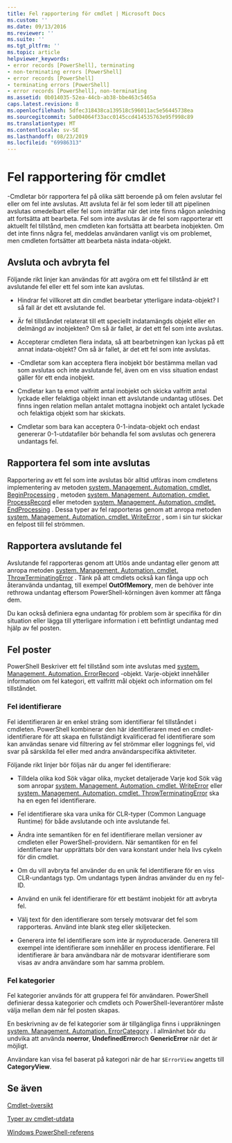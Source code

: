 ```yaml
---
title: Fel rapportering för cmdlet | Microsoft Docs
ms.custom: ''
ms.date: 09/13/2016
ms.reviewer: ''
ms.suite: ''
ms.tgt_pltfrm: ''
ms.topic: article
helpviewer_keywords:
- error records [PowerShell], terminating
- non-terminating errors [PowerShell]
- error records [PowerShell]
- terminating errors [PowerShell]
- error records [PowerShell], non-terminating
ms.assetid: 0b014035-52ea-44cb-ab38-bbe463c5465a
caps.latest.revision: 8
ms.openlocfilehash: 5dfec318438ca139518c596011ac5e56445738ea
ms.sourcegitcommit: 5a004064f33acc0145ccd414535763e95f998c89
ms.translationtype: MT
ms.contentlocale: sv-SE
ms.lasthandoff: 08/23/2019
ms.locfileid: "69986313"
---
```

# <a name="cmdlet-error-reporting"></a>Fel rapportering för cmdlet

-Cmdletar bör rapportera fel på olika sätt beroende på om felen avslutar fel eller om fel inte avslutas. Att avsluta fel är fel som leder till att pipelinen avslutas omedelbart eller fel som inträffar när det inte finns någon anledning att fortsätta att bearbeta. Fel som inte avslutas är de fel som rapporterar ett aktuellt fel tillstånd, men cmdleten kan fortsätta att bearbeta inobjekten. Om det inte finns några fel, meddelas användaren vanligt vis om problemet, men cmdleten fortsätter att bearbeta nästa indata-objekt.

## <a name="terminating-and-nonterminating-errors"></a>Avsluta och avbryta fel

Följande rikt linjer kan användas för att avgöra om ett fel tillstånd är ett avslutande fel eller ett fel som inte kan avslutas.

- Hindrar fel villkoret att din cmdlet bearbetar ytterligare indata-objekt? I så fall är det ett avslutande fel.

- Är fel tillståndet relaterat till ett speciellt indatamängds objekt eller en delmängd av inobjekten? Om så är fallet, är det ett fel som inte avslutas.

- Accepterar cmdleten flera indata, så att bearbetningen kan lyckas på ett annat indata-objekt? Om så är fallet, är det ett fel som inte avslutas.

- -Cmdletar som kan acceptera flera inobjekt bör bestämma mellan vad som avslutas och inte avslutande fel, även om en viss situation endast gäller för ett enda inobjekt.

- Cmdletar kan ta emot valfritt antal inobjekt och skicka valfritt antal lyckade eller felaktiga objekt innan ett avslutande undantag utlöses. Det finns ingen relation mellan antalet mottagna inobjekt och antalet lyckade och felaktiga objekt som har skickats.

- Cmdletar som bara kan acceptera 0-1-indata-objekt och endast genererar 0-1-utdatafiler bör behandla fel som avslutas och generera undantags fel.

## <a name="reporting-nonterminating-errors"></a>Rapportera fel som inte avslutas

Rapportering av ett fel som inte avslutas bör alltid utföras inom cmdletens implementering av metoden [system. Management. Automation. cmdlet. BeginProcessing](/dotnet/api/System.Management.Automation.Cmdlet.BeginProcessing) , metoden [system. Management. Automation. cmdlet. ProcessRecord](/dotnet/api/System.Management.Automation.Cmdlet.ProcessRecord) eller metoden [system. Management. Automation. cmdlet. EndProcessing](/dotnet/api/System.Management.Automation.Cmdlet.EndProcessing) . Dessa typer av fel rapporteras genom att anropa metoden [system. Management. Automation. cmdlet. WriteError](/dotnet/api/System.Management.Automation.Cmdlet.WriteError) , som i sin tur skickar en felpost till fel strömmen.

## <a name="reporting-terminating-errors"></a>Rapportera avslutande fel

Avslutande fel rapporteras genom att Utlös ande undantag eller genom att anropa metoden [system. Management. Automation. cmdlet. ThrowTerminatingError](/dotnet/api/System.Management.Automation.Cmdlet.ThrowTerminatingError) . Tänk på att cmdlets också kan fånga upp och återanvända undantag, till exempel **OutOfMemory**, men de behöver inte rethrowa undantag eftersom PowerShell-körningen även kommer att fånga dem.

Du kan också definiera egna undantag för problem som är specifika för din situation eller lägga till ytterligare information i ett befintligt undantag med hjälp av fel posten.

## <a name="error-records"></a>Fel poster

PowerShell Beskriver ett fel tillstånd som inte avslutas med [system. Management. Automation. ErrorRecord](/dotnet/api/System.Management.Automation.ErrorRecord) -objekt. Varje-objekt innehåller information om fel kategori, ett valfritt mål objekt och information om fel tillståndet.

### <a name="error-identifiers"></a>Fel identifierare

Fel identifieraren är en enkel sträng som identifierar fel tillståndet i cmdleten.
PowerShell kombinerar den här identifieraren med en cmdlet-identifierare för att skapa en fullständigt kvalificerad fel identifierare som kan användas senare vid filtrering av fel strömmar eller loggnings fel, vid svar på särskilda fel eller med andra användarspecifika aktiviteter.

Följande rikt linjer bör följas när du anger fel identifierare:

- Tilldela olika kod Sök vägar olika, mycket detaljerade Varje kod Sök väg som anropar [system. Management. Automation. cmdlet. WriteError](/dotnet/api/System.Management.Automation.Cmdlet.WriteError) eller [system. Management. Automation. cmdlet. ThrowTerminatingError](/dotnet/api/System.Management.Automation.Cmdlet.ThrowTerminatingError) ska ha en egen fel identifierare.

- Fel identifierare ska vara unika för CLR-typer (Common Language Runtime) för både avslutande och inte avslutande fel.

- Ändra inte semantiken för en fel identifierare mellan versioner av cmdleten eller PowerShell-providern. När semantiken för en fel identifierare har upprättats bör den vara konstant under hela livs cykeln för din cmdlet.

- Om du vill avbryta fel använder du en unik fel identifierare för en viss CLR-undantags typ. Om undantags typen ändras använder du en ny fel-ID.

- Använd en unik fel identifierare för ett bestämt inobjekt för att avbryta fel.

- Välj text för den identifierare som tersely motsvarar det fel som rapporteras. Använd inte blank steg eller skiljetecken.

- Generera inte fel identifierare som inte är nyproducerade. Generera till exempel inte identifierare som innehåller en process identifierare. Fel identifierare är bara användbara när de motsvarar identifierare som visas av andra användare som har samma problem.

### <a name="error-categories"></a>Fel kategorier

Fel kategorier används för att gruppera fel för användaren. PowerShell definierar dessa kategorier och cmdlets och PowerShell-leverantörer måste välja mellan dem när fel posten skapas.

En beskrivning av de fel kategorier som är tillgängliga finns i uppräkningen [system. Management. Automation. ErrorCategory](/dotnet/api/System.Management.Automation.ErrorCategory) . I allmänhet bör du undvika att använda **noerror**, **UndefinedError**och **GenericError** när det är möjligt.

Användare kan visa fel baserat på kategori när de har `$ErrorView` angetts till **CategoryView**.

## <a name="see-also"></a>Se även

[Cmdlet-översikt](./cmdlet-overview.md)

[Typer av cmdlet-utdata](./types-of-cmdlet-output.md)

[Windows PowerShell-referens](../windows-powershell-reference.md)
